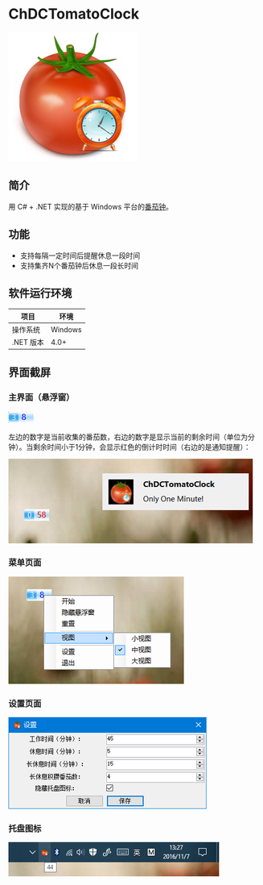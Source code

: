 # ChDCTomatoClock

![](Screenshots/icon.png)

## 简介

用 C# + .NET 实现的基于 Windows 平台的[番茄钟](http://baike.baidu.com/link?url=vVC0BXHnb155jMYRrLjOHq5lrv8t1BCxdV8KarLSyIaseYNIPh5svumtNsyCuUjBWDW_syt__vFWGk_4b6HmL1GDyHNGOqBl9OYHzncwFGUFhImJDuho-uSnLX8RbWsV)。

## 功能

* 支持每隔一定时间后提醒休息一段时间
* 支持集齐N个番茄钟后休息一段长时间

## 软件运行环境

| 项目      | 环境      |
| ------- | ------- |
| 操作系统    | Windows |
| .NET 版本 | 4.0+    |

## 界面截屏

### 主界面（悬浮窗）

![](Screenshots/Capture1.PNG)

左边的数字是当前收集的番茄数，右边的数字是显示当前的剩余时间（单位为分钟）。当剩余时间小于1分钟，会显示红色的倒计时时间（右边的是通知提醒）：

![](Screenshots/Capture5.PNG)

### 菜单页面

![](Screenshots/Capture2.PNG)

### 设置页面

![](Screenshots/Capture3.PNG)

### 托盘图标

![](Screenshots/Capture4.PNG)